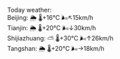 Today weather:  
Beijing: 🌦   🌡️+16°C 🌬️↖15km/h  
Tianjin: 🌦   🌡️+20°C 🌬️↓30km/h  
Shijiazhuang: ⛅️  🌡️+30°C 🌬️↑26km/h  
Tangshan: 🌦   🌡️+20°C 🌬️→18km/h  
